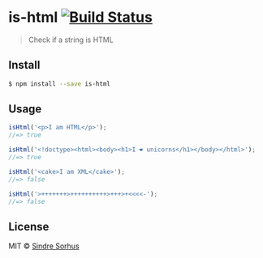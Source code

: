 # is-html [![Build Status](https://travis-ci.org/sindresorhus/is-html.svg?branch=master)](https://travis-ci.org/sindresorhus/is-html)

> Check if a string is HTML


## Install

```sh
$ npm install --save is-html
```


## Usage

```js
isHtml('<p>I am HTML</p>');
//=> true

isHtml('<!doctype><html><body><h1>I ❤ unicorns</h1></body></html>');
//=> true

isHtml('<cake>I am XML</cake>');
//=> false

isHtml('>+++++++>++++++++++>+++>+<<<<-');
//=> false
```


## License

MIT © [Sindre Sorhus](http://sindresorhus.com)
